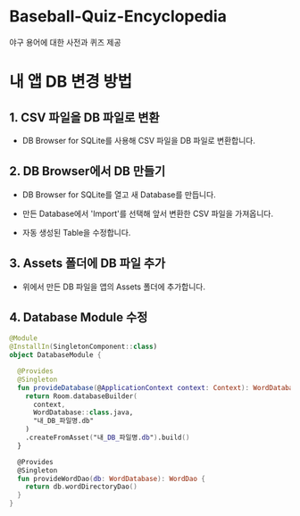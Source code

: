 # Baseball-Quiz-Encyclopedia
야구 용어에 대한 사전과 퀴즈 제공

# 내 앱 DB 변경 방법

## 1. CSV 파일을 DB 파일로 변환

- DB Browser for SQLite를 사용해 CSV 파일을 DB 파일로 변환합니다. 

## 2. DB Browser에서 DB 만들기

- DB Browser for SQLite를 열고 새 Database를 만듭니다. 

- 만든 Database에서 'Import'를 선택해 앞서 변환한 CSV 파일을 가져옵니다.

- 자동 생성된 Table을 수정합니다.

## 3. Assets 폴더에 DB 파일 추가

- 위에서 만든 DB 파일을 앱의 Assets 폴더에 추가합니다.

## 4. Database Module 수정

```kotlin
@Module  
@InstallIn(SingletonComponent::class)
object DatabaseModule {

  @Provides  
  @Singleton 
  fun provideDatabase(@ApplicationContext context: Context): WordDatabase {
    return Room.databaseBuilder(
      context,
      WordDatabase::class.java,  
      "내_DB_파일명.db"
    )
    .createFromAsset("내_DB_파일명.db").build()
  }

  @Provides
  @Singleton
  fun provideWordDao(db: WordDatabase): WordDao {
    return db.wordDirectoryDao()
  }   
}
```
